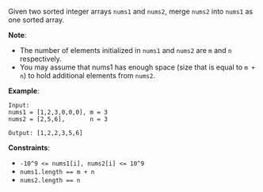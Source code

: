 Given two sorted integer arrays `nums1` and `nums2`, merge `nums2` into `nums1` as one sorted array.

**Note**:

* The number of elements initialized in `nums1` and `nums2` are `m` and `n` respectively.
* You may assume that nums1 has enough space (size that is equal to `m + n`) to hold additional elements from `nums2`.

**Example**:
```
Input:
nums1 = [1,2,3,0,0,0], m = 3
nums2 = [2,5,6],       n = 3

Output: [1,2,2,3,5,6]
```

**Constraints**:

* `-10^9 <= nums1[i], nums2[i] <= 10^9`
* `nums1.length == m + n`
* `nums2.length == n`
